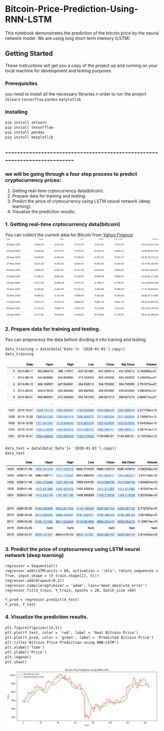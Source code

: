 # Bitcoin-Price-Prediction-Using-RNN-LSTM
This notebook demonstrates the prediction of the bitcoin price by the neural network model. We are using long short term memory (LSTM)

## Getting Started
These instructions will get you a copy of the project up and running on your local machine for development and testing purposes

### Prerequisites
you need to install all the necessary libraries n order to run the project
`sklearn`
`tensorflow`
`pandas`
`matplotlib`

### Installing
```
pip install sklearn
pip install tensorflow
pip install pandas
pip install matplotlib
```

## --------------------------------------------------------------------------
### we will be going through a four step process to predict cryptocurrency prices:
1. Getting real-time crptocurrency data(bitcoin).
2. Prepare data for training and testing.
3. Predict the price of crptocurrency using LSTM neural network (deep learning).
4. Visualize the prediction results.

### 1. Getting real-time crptocurrency data(bitcoin)
You can collect the current data for Bitcoin from [Yahoo Finance](https://in.finance.yahoo.com/quote/BTC-USD/history?p=BTC-USD)
![Data from yahoo Finanace](img/2020-05-30_11-28-54.png)

### 2. Prepare data for training and testing.
You can preprocess the data before dividing it into traning and testing
```
data_training = data[data['Date']< '2020-01-01'].copy()
data_training
```
![Training Data](img/2020-05-30_11-29-47.png)
```
data_test = data[data['Date']> '2020-01-01'].copy()
data_test
```
![Testing data](img/2020-05-30_11-30-09.png)
### 3. Predict the price of crptocurrency using LSTM neural network (deep learning)
```
regressor = Sequential()
regressor.add(LSTM(units = 60, activation = 'relu', return_sequences = True, input_shape = (X_train.shape[1], 5)))
regressor.add(Dropout(0.2))
regressor.compile(optimizer = 'adam', loss='mean_absolute_error')
regressor.fit(X_train, Y_train, epochs = 20, batch_size =50)
```
```
Y_pred = regressor.predict(X_test)
Y_pred, Y_test
```

### 4. Visualize the prediction results.
```
plt.figure(figsize=(14,5))
plt.plot(Y_test, color = 'red', label = 'Real Bitcoin Price')
plt.plot(Y_pred, color = 'green', label = 'Predicted Bitcoin Price')
plt.title('Bitcoin Price Prediction using RNN-LSTM')
plt.xlabel('Time')
plt.ylabel('Price')
plt.legend()
plt.show()
```
![Final Graph](img/2020-05-30_11-33-41.png)

